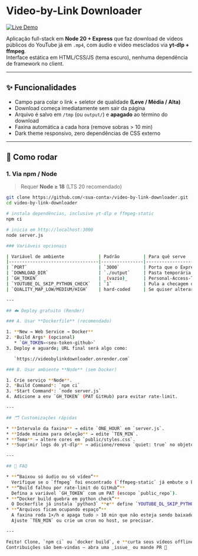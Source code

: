 # Video-by-Link Downloader  

[![Live Demo](https://img.shields.io/badge/Live-Demo-online-4ade80?style=for-the-badge&logo=vercel&logoColor=white)](https://videobylinkdownloader.onrender.com)

Aplicação full-stack em **Node 20 + Express** que faz download de vídeos públicos do YouTube já em `.mp4`, com áudio e vídeo mesclados via **yt-dlp + ffmpeg**.  
Interface estática em HTML/CSS/JS (tema escuro), nenhuma dependência de framework no client.

---

## ✨ Funcionalidades

* Campo para colar o link + seletor de qualidade **(Leve / Média / Alta)**  
* Download começa imediatamente sem sair da página  
* Arquivo é salvo em `/tmp` (ou `output/`) e **apagado** ao término do download  
* Faxina automática a cada hora (remove sobras > 10 min)  
* Dark theme responsivo, zero dependências de CSS externo  

---

## 🚀 Como rodar

### 1. Via **npm / Node**

> Requer **Node ≥ 18** (LTS 20 recomendado)

```bash
git clone https://github.com/<sua-conta>/video-by-link-downloader.git
cd video-by-link-downloader

# instala dependências, inclusive yt-dlp e ffmpeg-static
npm ci

# inicia em http://localhost:3000
node server.js

### Variáveis opcionais

| Variável de ambiente             | Padrão         | Para quê serve                                                                    |
|----------------------------------|----------------|-----------------------------------------------------------------------------------|
| `PORT`                           | `3000`         | Porta que o Express escuta. O Dockerfile expõe **3000**, mas você mapeia fora.    |
| `DOWNLOAD_DIR`                   | `./output`     | Pasta temporária onde os `.mp4` são salvos até o fim do download.                 |
| `GH_TOKEN`                       | _(vazio)_      | Personal-Access-Token do GitHub para contornar *API rate-limit* do `youtube-dl-exec` no **npm install**. |
| `YOUTUBE_DL_SKIP_PYTHON_CHECK`   | `1`            | Pula a checagem de “python” durante o *postinstall* de `youtube-dl-exec`; já definido no Dockerfile. |
| `QUALITY_MAP_LOW/MEDIUM/HIGH`    | hard-coded     | Se quiser alterar filtros de resolução, basta editar o objeto `QUALITY_MAP` em `server.js`. |

---

## ☁️ Deploy gratuito (Render)

### A. Usar **Dockerfile** (recomendado)

1. **New → Web Service → Docker**  
2. *Build Args* (opcional)  
   * `GH_TOKEN=<seu-token-github>`  
3. Deploy e aguarde; URL final será algo como:

   `https://videobylinkdownloader.onrender.com`

### B. Usar ambiente **Node** (sem Docker)

1. Crie serviço **Node**.  
2. *Build Command*: `npm ci`  
3. *Start Command*: `node server.js`  
4. Adicione a env `GH_TOKEN` (PAT GitHub) para evitar rate-limit.

---

## 🗂️ Customizações rápidas

* **Intervalo da faxina** → edite `ONE_HOUR` em `server.js`.  
* **Idade mínima para deleção** → edite `TEN_MIN`.  
* **Tema** → altere cores em `public/styles.css`.  
* **Suprimir logs do yt-dlp** → adicione/remova `quiet: true` no objeto de opções.

---

## 🤔 FAQ

* **“Baixou só áudio ou só vídeo”**  
  Verifique se o `ffmpeg` foi encontrado (`ffmpeg-static` já embute o binário).  
* **“Build falhou por rate-limit do GitHub”**  
  Defina a variável `GH_TOKEN` com um PAT (escopo `public_repo`).  
* **“Docker build quebra em python check”**  
  O Dockerfile já instala `python3` **e** define `YOUTUBE_DL_SKIP_PYTHON_CHECK=1`.  
* **“Arquivos ficam ocupando espaço”**  
  A faxina roda 1×/h e apaga tudo > 10 min que não esteja sendo baixado.  
  Ajuste `TEN_MIN` ou crie um cron no host, se precisar.

---

Feito! Clone, `npm ci` ou `docker build`, e **curta seus vídeos offline**.  
Contribuições são bem-vindas – abra uma _issue_ ou mande PR 🚀